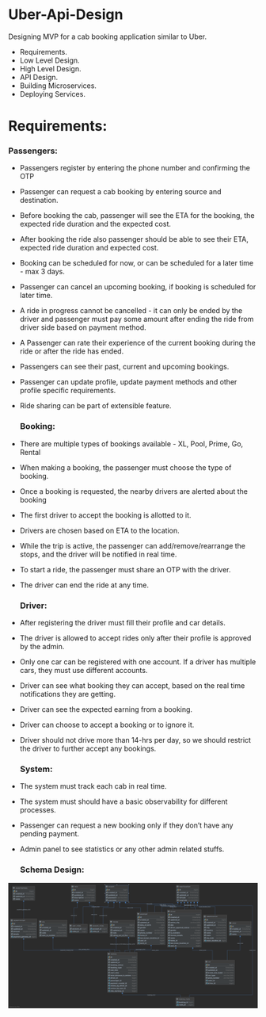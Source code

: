 # Uber-Api-Design
Designing MVP for a cab booking application similar to Uber.

* Requirements.
* Low Level Design.
* High Level Design.
* API Design.
* Building Microservices.
* Deploying Services.


# Requirements:

  ### Passengers: 

* Passengers register by entering the phone number and confirming the OTP
* Passenger can request a cab booking by entering source and destination.
* Before booking the cab, passenger will see the ETA for the booking, the expected ride duration and the expected cost.
* After booking the ride also passenger should be able to see their ETA, expected ride duration and expected cost.
* Booking can be scheduled for now, or can be scheduled for a later time - max 3 days.
* Passenger can cancel an upcoming booking, if booking is scheduled for later time.
* A ride in progress cannot be cancelled - it can only be ended by the driver and passenger must pay some amount after ending the ride from driver side based on payment method.
* A Passenger can rate their experience of the current booking during the ride or after the ride has ended.
* Passengers can see their past, current and upcoming bookings.
* Passenger can update profile, update payment methods and other profile specific requirements.
* Ride sharing can be part of extensible feature.

  ### Booking:

* There are multiple types of bookings available - XL, Pool, Prime, Go, Rental
* When making a booking, the passenger must choose the type of booking.
* Once a booking is requested, the nearby drivers are alerted about the booking 
* The first driver to accept the booking is allotted to it.
* Drivers are chosen based on ETA to the location.
* While the trip is active, the passenger can add/remove/rearrange the stops, and the driver will be notified in real time.
* To start a ride, the passenger must share an OTP with the driver.
* The driver can end the ride at any time.

  ### Driver:
* After registering the driver must fill their profile and car details.
* The driver is allowed to accept rides only after their profile is approved by the admin.
* Only one car can be registered with one account. If a driver has multiple cars, they must use different accounts.
* Driver can see what booking they can accept, based on the real time notifications they are getting.
* Driver can see the expected earning from a booking.
* Driver can choose to accept a booking or to ignore it.
* Driver should not drive more than 14-hrs per day, so we should restrict the driver to further accept any bookings.

  ### System:
* The system must track each cab in real time.
* The system must should have a basic observability for different processes.
* Passenger can request a new booking only if they don’t have any pending payment.
* Admin panel to see statistics or any other admin related stuffs.


  ### Schema Design:

![](./uber_uml.png)



